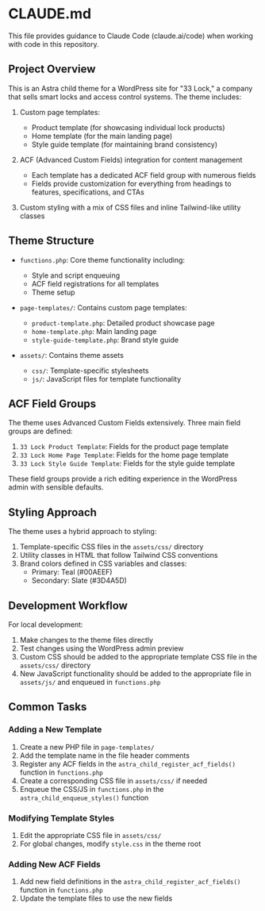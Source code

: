 # CLAUDE.md

This file provides guidance to Claude Code (claude.ai/code) when working with code in this repository.

## Project Overview

This is an Astra child theme for a WordPress site for "33 Lock," a company that sells smart locks and access control systems. The theme includes:

1. Custom page templates:
   - Product template (for showcasing individual lock products)
   - Home template (for the main landing page)
   - Style guide template (for maintaining brand consistency)

2. ACF (Advanced Custom Fields) integration for content management
   - Each template has a dedicated ACF field group with numerous fields
   - Fields provide customization for everything from headings to features, specifications, and CTAs

3. Custom styling with a mix of CSS files and inline Tailwind-like utility classes

## Theme Structure

- `functions.php`: Core theme functionality including:
  - Style and script enqueuing 
  - ACF field registrations for all templates
  - Theme setup

- `page-templates/`: Contains custom page templates:
  - `product-template.php`: Detailed product showcase page
  - `home-template.php`: Main landing page 
  - `style-guide-template.php`: Brand style guide

- `assets/`: Contains theme assets
  - `css/`: Template-specific stylesheets
  - `js/`: JavaScript files for template functionality

## ACF Field Groups

The theme uses Advanced Custom Fields extensively. Three main field groups are defined:

1. `33 Lock Product Template`: Fields for the product page template
2. `33 Lock Home Page Template`: Fields for the home page template 
3. `33 Lock Style Guide Template`: Fields for the style guide template

These field groups provide a rich editing experience in the WordPress admin with sensible defaults.

## Styling Approach

The theme uses a hybrid approach to styling:

1. Template-specific CSS files in the `assets/css/` directory
2. Utility classes in HTML that follow Tailwind CSS conventions
3. Brand colors defined in CSS variables and classes:
   - Primary: Teal (#00AEEF)
   - Secondary: Slate (#3D4A5D)

## Development Workflow

For local development:

1. Make changes to the theme files directly
2. Test changes using the WordPress admin preview
3. Custom CSS should be added to the appropriate template CSS file in the `assets/css/` directory
4. New JavaScript functionality should be added to the appropriate file in `assets/js/` and enqueued in `functions.php`

## Common Tasks

### Adding a New Template

1. Create a new PHP file in `page-templates/`
2. Add the template name in the file header comments
3. Register any ACF fields in the `astra_child_register_acf_fields()` function in `functions.php`
4. Create a corresponding CSS file in `assets/css/` if needed
5. Enqueue the CSS/JS in `functions.php` in the `astra_child_enqueue_styles()` function

### Modifying Template Styles

1. Edit the appropriate CSS file in `assets/css/`
2. For global changes, modify `style.css` in the theme root

### Adding New ACF Fields

1. Add new field definitions in the `astra_child_register_acf_fields()` function in `functions.php`
2. Update the template files to use the new fields
